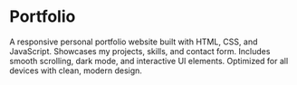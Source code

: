 # Portfolio
A responsive personal portfolio website built with HTML, CSS, and JavaScript. Showcases my projects, skills, and contact form. Includes smooth scrolling, dark mode, and interactive UI elements. Optimized for all devices with clean, modern design.
